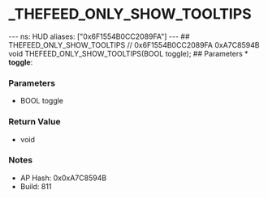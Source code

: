 # _THEFEED_ONLY_SHOW_TOOLTIPS

--- ns: HUD aliases: ["0x6F1554B0CC2089FA"] --- ## THEFEED_ONLY_SHOW_TOOLTIPS  // 0x6F1554B0CC2089FA 0xA7C8594B void THEFEED_ONLY_SHOW_TOOLTIPS(BOOL toggle);  ## Parameters * **toggle**:

### Parameters
* BOOL toggle

### Return Value
* void

### Notes
* AP Hash: 0x0xA7C8594B
* Build: 811

